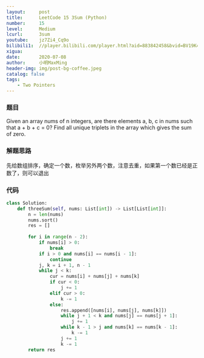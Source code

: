 ```yaml
---
layout:     post
title:      LeetCode 15 3Sum (Python)
number:     15
level:      Medium
lcurl:      3sum
youtube:    jz7Zi4_Cq9o
bilibili1:  //player.bilibili.com/player.html?aid=883842458&bvid=BV19K4y1s7co&cid=210184396&page=1
xigua:      
date:       2020-07-08
author:     小明MaxMing
header-img: img/post-bg-coffee.jpeg
catalog: false
tags:
    - Two Pointers
---
```


### 题目

Given an array nums of n integers, are there elements a, b, c in nums such that a + b + c = 0? Find all unique triplets in the array which gives the sum of zero.

### 解题思路

先给数组排序，确定一个数，枚举另外两个数，注意去重，如果第一个数已经是正数了，则可以退出

### 代码
```python
class Solution:
    def threeSum(self, nums: List[int]) -> List[List[int]]:
        n = len(nums)
        nums.sort()
        res = []
        
        for i in range(n - 2):
            if nums[i] > 0:
                break
            if i > 0 and nums[i] == nums[i - 1]:
                continue
            j, k = i + 1, n - 1
            while j < k:                
                cur = nums[i] + nums[j] + nums[k] 
                if cur < 0:
                    j += 1
                elif cur > 0:
                    k -= 1
                else:
                    res.append([nums[i], nums[j], nums[k]])
                    while j + 1 < k and nums[j] == nums[j + 1]:
                        j += 1
                    while k - 1 > j and nums[k] == nums[k - 1]:
                        k -= 1
                    j += 1
                    k -= 1
        return res
```
